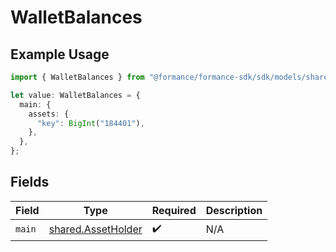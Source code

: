 # WalletBalances

## Example Usage

```typescript
import { WalletBalances } from "@formance/formance-sdk/sdk/models/shared";

let value: WalletBalances = {
  main: {
    assets: {
      "key": BigInt("184401"),
    },
  },
};
```

## Fields

| Field                                                           | Type                                                            | Required                                                        | Description                                                     |
| --------------------------------------------------------------- | --------------------------------------------------------------- | --------------------------------------------------------------- | --------------------------------------------------------------- |
| `main`                                                          | [shared.AssetHolder](../../../sdk/models/shared/assetholder.md) | :heavy_check_mark:                                              | N/A                                                             |